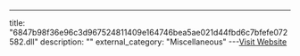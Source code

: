 ---
title: "6847b98f36e96c3d967524811409e164746bea5ae021d44fbd6c7bfefe072582.dll"
description: ""
external_category: "Miscellaneous"
---[Visit Website](https://github.com/InQuest/malware-samples/raw/master/2019-03-PowerShell-Obfuscation-Encryption-Steganography/9.a.%20embedded%20in%20stage8.dll.bin)

